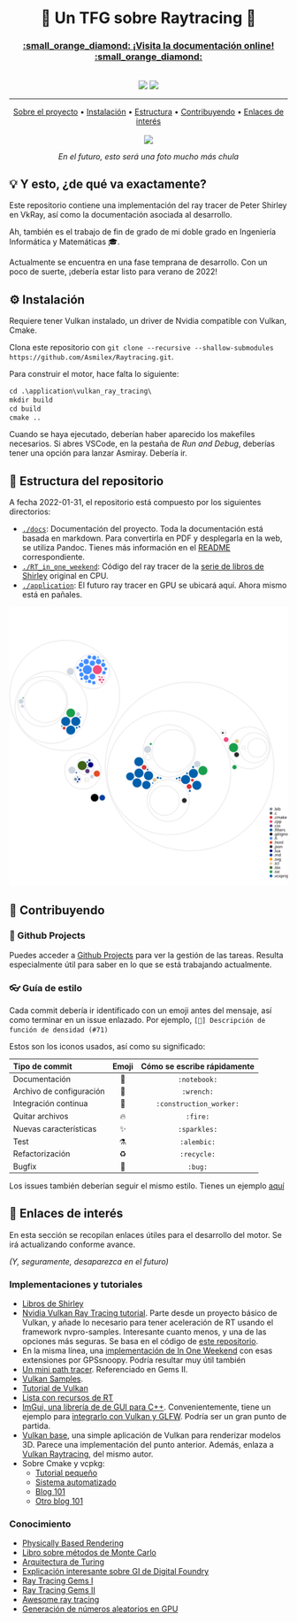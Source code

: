 <h1 align=center>🔦 Un TFG sobre Raytracing 🔦</h1>

<div align=center>
  <h3>
    <a href="https://asmilex.github.io/Raytracing">:small_orange_diamond: ¡Visita la documentación online! :small_orange_diamond:</a>
  </h3>
</div>

<br>

<div align=center>
  <img src="https://img.shields.io/github/workflow/status/Asmilex/Raytracing/Publicar%20a%20Github%20Pages?color=00b894&label=WEB&style=for-the-badge">
  <img src="https://img.shields.io/github/workflow/status/Asmilex/Raytracing/Construir%20PDF?color=%23fdcb6e&label=PDF&style=for-the-badge">
</div>

<hr>


<p align="center" dir="auto">
  <a href="#bulb-y-esto-de-qu%C3%A9-va-exactamente">Sobre el proyecto</a> •
  <a href="#gear-instalaci%C3%B3n">Instalación</a> •
  <a href="#evergreen_tree-estructura-del-repositorio">Estructura</a> •
  <a href="#handshake-contribuyendo">Contribuyendo</a> •
  <a href="#link-enlaces-de-inter%C3%A9s">Enlaces de interés</a>
</p>

<div align=center>
  <img align=center src="https://i.imgur.com/RrWQVRE.jpg" width="600">
  <p align=center><i>En el futuro, esto será una foto mucho más chula</i></p>
</div>

## :bulb: Y esto, ¿de qué va exactamente?

Este repositorio contiene una implementación del ray tracer de Peter Shirley en VkRay, así como la documentación asociada al desarrollo.

Ah, también es el trabajo de fin de grado de mi doble grado en Ingeniería Informática y Matemáticas 🎓.

Actualmente se encuentra en una fase temprana de desarrollo. Con un poco de suerte, ¡debería estar listo para verano de 2022!

## :gear: Instalación

Requiere tener Vulkan instalado, un driver de Nvidia compatible con Vulkan, Cmake.

Clona este repositorio con `git clone --recursive --shallow-submodules https://github.com/Asmilex/Raytracing.git`.

Para construir el motor, hace falta lo siguiente:

```
cd .\application\vulkan_ray_tracing\
mkdir build
cd build
cmake ..
```

Cuando se haya ejecutado, deberían haber aparecido los makefiles necesarios. Si abres VSCode, en la pestaña de *Run and Debug*, deberías tener una opción para lanzar Asmiray. Debería ir.

## :evergreen_tree: Estructura del repositorio

A fecha 2022-01-31,  el repositorio está compuesto por los siguientes directorios:

- [`./docs`](./docs): Documentación del proyecto. Toda la documentación está basada en markdown. Para convertirla en PDF y desplegarla en la web, se utiliza Pandoc. Tienes más información en el [README](./docs/README.md) correspondiente.
- [`./RT_in_one_weekend`](./RT_in_one_weekend): Código del ray tracer de la [serie de libros de Shirley](https://raytracing.github.io/) original en CPU.
- [`./application`](./application): El futuro ray tracer en GPU se ubicará aquí. Ahora mismo está en pañales.

![Visualización de la codebase](./docs/img/repo_diagram.svg)


## :handshake: Contribuyendo

### :open_book: Github Projects

Puedes acceder a [Github Projects](https://github.com/users/Asmilex/projects/2) para ver la gestión de las tareas. Resulta especialmente útil para saber en lo que se está trabajando actualmente.

### :eyeglasses: Guía de estilo

Cada commit debería ir identificado con un emoji antes del mensaje, así como terminar en un issue enlazado. Por ejemplo, `[📓] Descripción de función de densidad (#71)`

Estos son los iconos usados, así como su significado:

| Tipo de commit           |         Emoji         | Cómo se escribe rápidamente |
|:-------------------------|:---------------------:|:---------------------------:|
| Documentación            |      :notebook:       |        `:notebook:`         |
| Archivo de configuración |       :wrench:        |         `:wrench:`          |
| Integración continua     | :construction_worker: |   `:construction_worker:`   |
| Quitar archivos          |        :fire:         |          `:fire:`           |
| Nuevas características   |      :sparkles:       |        `:sparkles:`         |
| Test                     |       :alembic:       |         `:alembic:`         |
| Refactorización          |       :recycle:       |         `:recycle:`         |
| Bugfix                   |         :bug:         |           `:bug:`           |



Los issues también deberían seguir el mismo estilo. Tienes un ejemplo [aquí](https://github.com/Asmilex/Raytracing/issues/4)


## :link: Enlaces de interés

En esta sección se recopilan enlaces útiles para el desarrollo del motor. Se irá actualizando conforme avance.

*(Y, seguramente, desaparezca en el futuro)*

### Implementaciones y tutoriales

- [Libros de Shirley](https://raytracing.github.io/)
- [Nvidia Vulkan Ray Tracing tutorial](https://nvpro-samples.github.io/vk_raytracing_tutorial_KHR/). Parte desde un proyecto básico de Vulkan, y añade lo necesario para tener aceleración de RT usando el framework nvpro-samples. Interesante cuanto menos, y una de las opciones más seguras. Se basa en el código de [este repositorio](https://github.com/nvpro-samples/vk_raytracing_tutorial_KHR).
- En la misma línea, una [implementación de In One Weekend](https://github.com/GPSnoopy/RayTracingInVulkan) con esas extensiones por GPSsnoopy. Podría resultar muy útil también
- [Un mini path tracer](https://github.com/nvpro-samples/vk_mini_path_tracer). Referenciado en Gems II.
- [Vulkan Samples](https://github.com/KhronosGroup/Vulkan-Samples).
- [Tutorial de Vulkan](https://vulkan-tutorial.com/Introduction)
- [Lista con recursos de RT](https://www.realtimerendering.com/raytracing.html)
- [ImGui, una librería de de GUI para C++](https://github.com/ocornut/imgui). Convenientemente, tiene un ejemplo para [integrarlo con Vulkan y GLFW](https://github.com/ocornut/imgui/blob/master/examples/example_glfw_vulkan/main.cpp). Podría ser un gran punto de partida.
- [Vulkan base](https://github.com/kennyalive/vulkan-base), una simple aplicación de Vulkan para renderizar modelos 3D. Parece una implementación del punto anterior. Además, enlaza a [Vulkan Raytracing](https://github.com/kennyalive/vulkan-raytracing), del mismo autor.
- Sobre Cmake y vcpkg:
  - [Tutorial pequeño](https://www.40tude.fr/how-to-use-vcpkg-with-vscode-and-cmake/)
  - [Sistema automatizado](https://cpptruths.blogspot.com/2019/03/bootstrapping-vcpkg-based-cmake-project.html)
  - [Blog 101](https://gamefromscratch.com/vcpkg-cpp-easy-mode-step-by-step-tutorial/)
  - [Otro blog 101](https://sam.elborai.me/blog/vscode-cpp-dev-environment-2020)

### Conocimiento

- [Physically Based Rendering](http://www.pbr-book.org/)
- [Libro sobre métodos de Monte Carlo](http://statweb.stanford.edu/~owen/mc/)
- [Arquitectura de Turing](https://developer.nvidia.com/blog/nvidia-turing-architecture-in-depth/)
- [Explicación interesante sobre GI de Digital Foundry](https://www.youtube.com/watch?v=yEkryaaAsBU)
- [Ray Tracing Gems I](https://www.realtimerendering.com/raytracinggems/rtg/index.html)
- [Ray Tracing Gems II](https://developer.nvidia.com/ray-tracing-gems-ii)
- [Awesome ray tracing](https://github.com/dannyfritz/awesome-ray-tracing#vulkan-ray-tracing)
- [Generación de números aleatorios en GPU](https://www.csee.umbc.edu/~olano/papers/GPUTEA.pdf)